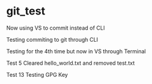 # git_test

Now using VS to commit instead of CLI

Testing commiting to git through CLI

Testing for the 4th time but now in VS through Terminal

Test 5 Cleared hello_world.txt and removed test.txt

Test 13
Testing GPG Key
